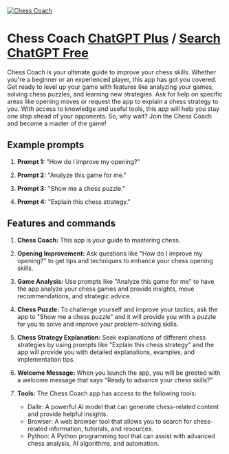 
[![Chess Coach](https://files.oaiusercontent.com/file-Y28uFYRXLqKzMKiAuYHU0o3o?se=2123-10-16T20%3A57%3A52Z&sp=r&sv=2021-08-06&sr=b&rscc=max-age%3D31536000%2C%20immutable&rscd=attachment%3B%20filename%3D637689fa-6fbb-42b8-9da4-f3b5e45efa4d.png&sig=HnCUEKUjC%2B5Yr65yLypWhrOH5a0umxrOJ2hZxk9xTes%3D)](https://chat.openai.com/g/g-Xx80bxAca-chess-coach)

# Chess Coach [ChatGPT Plus](https://chat.openai.com/g/g-Xx80bxAca-chess-coach) / [Search ChatGPT Free](https://gptcall.net/index.html#/?search=Chess%20Coach)

Chess Coach is your ultimate guide to improve your chess skills. Whether you're a beginner or an experienced player, this app has got you covered. Get ready to level up your game with features like analyzing your games, solving chess puzzles, and learning new strategies. Ask for help on specific areas like opening moves or request the app to explain a chess strategy to you. With access to knowledge and useful tools, this app will help you stay one step ahead of your opponents. So, why wait? Join the Chess Coach and become a master of the game!

## Example prompts

1. **Prompt 1:** "How do I improve my opening?"

2. **Prompt 2:** "Analyze this game for me."

3. **Prompt 3:** "Show me a chess puzzle."

4. **Prompt 4:** "Explain this chess strategy."

## Features and commands

1. **Chess Coach:** This app is your guide to mastering chess.

2. **Opening Improvement:** Ask questions like "How do I improve my opening?" to get tips and techniques to enhance your chess opening skills.

3. **Game Analysis:** Use prompts like "Analyze this game for me" to have the app analyze your chess games and provide insights, move recommendations, and strategic advice.

4. **Chess Puzzle:** To challenge yourself and improve your tactics, ask the app to "Show me a chess puzzle" and it will provide you with a puzzle for you to solve and improve your problem-solving skills.

5. **Chess Strategy Explanation:** Seek explanations of different chess strategies by using prompts like "Explain this chess strategy" and the app will provide you with detailed explanations, examples, and implementation tips.

6. **Welcome Message:** When you launch the app, you will be greeted with a welcome message that says "Ready to advance your chess skills?"

7. **Tools:** The Chess Coach app has access to the following tools:
   - Dalle: A powerful AI model that can generate chess-related content and provide helpful insights.
   - Browser: A web browser tool that allows you to search for chess-related information, tutorials, and resources.
   - Python: A Python programming tool that can assist with advanced chess analysis, AI algorithms, and automation.


